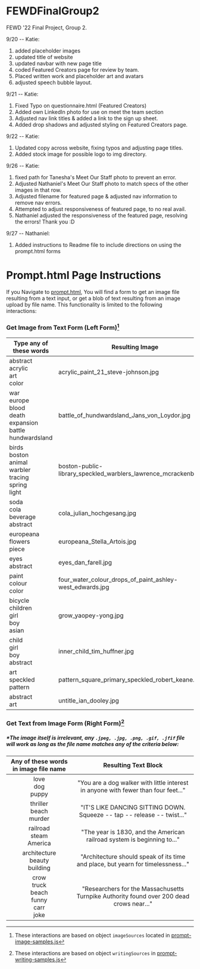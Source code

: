 # FEWDFinalGroup2

FEWD '22 Final Project, Group 2.

9/20 -- Katie:

1. added placeholder images
2. updated title of website
3. updated navbar with new page title
4. coded Featured Creators page for review by team.
5. Placed written work and placeholder art and avatars
6. adjusted speech bubble layout.

9/21 -- Katie:

1. Fixed Typo on questionnaire.html (Featured Creators)
2. Added own LinkedIn photo for use on meet the team section
3. Adjusted nav link titles & added a link to the sign up sheet.
4. Added drop shadows and adjusted styling on Featured Creators page.

9/22 -- Katie:

1. Updated copy across website, fixing typos and adjusting page titles.
2. Added stock image for possible logo to img directory.

9/26 -- Katie:

1. fixed path for Tanesha's Meet Our Staff photo to prevent an error.
2. Adjusted Nathaniel's Meet Our Staff photo to match specs of the other images in that row.
3. Adjusted filename for featured page & adjusted nav information to remove nav errors.
4. Attempted to adjust responsiveness of featured page, to no real avail.
5. Nathaniel adjusted the responsiveness of the featured page, resolving the errors! Thank you :D

9/27 -- Nathaniel:

1. Added instructions to Readme file to include directions on using the prompt.html forms


# Prompt.html Page Instructions

If you Navigate to [prompt.html](prompt.html), You will find a form to get an image file resulting from a text input,
or get a blob of text resulting from an image upload by file name. This functionality is limited to the following
interactions:

### Get Image from Text Form (Left Form)[^1]

| Type any of these words                                                             | Resulting Image                                                   |
| ----------------------------------------------------------------------------------- | ----------------------------------------------------------------- |
| abstract<br />acrylic<br />art<br />color                                           | acrylic_paint_21_steve-johnson.jpg                                |
| war<br />europe<br />blood<br />death<br />expansion<br />battle<br />hundwardsland | battle_of_hundwardsland_Jans_von_Loydor.jpg                       |
| birds<br />boston<br />animal<br />warbler<br />tracing<br />spring<br />light      | boston-public-library_speckled_warblers_lawrence_mcrackenbire.jpg |
| soda<br />cola<br />beverage<br />abstract                                          | cola_julian_hochgesang.jpg                                        |
| europeana<br />flowers<br />piece                                                   | europeana_Stella_Artois.jpg                                       |
| eyes<br />abstract                                                                  | eyes_dan_farell.jpg                                               |
| paint<br />colour<br />color                                                        | four_water_colour_drops_of_paint_ashley-west_edwards.jpg          |
| bicycle<br />children<br />girl<br />boy<br />asian                                 | grow_yaopey-yong.jpg                                              |
| child<br />girl<br />boy<br />abstract                                              | inner_child_tim_huffner.jpg                                       |
| art<br />speckled<br />pattern                                                      | pattern_square_primary_speckled_robert_keane.jpg                  |
| abstract<br/>art                                                                    | untitle_ian_dooley.jpg                                            |

### Get Text from Image Form (Right Form)[^2]

##### \*The image itself is irrelevant, any `.jpeg, .jpg, .png, .gif, .jfif` file will work as long as the file name matches any of the criteria below:

| Any of these words in image file name | Resulting Text Block |
|:-----:|:-----:|
|love<br/>dog<br/>puppy| "You are a dog walker with little interest in anyone with fewer than four feet..." |
|thriller<br/>beach<br/>murder|"IT'S LIKE DANCING SITTING DOWN. Squeeze -- tap -- release -- twist..."|
|railroad<br/>steam<br/>America|"The year is 1830, and the American railroad system is beginning to..."|
|architecture<br/>beauty<br/>building|"Architecture should speak of its time and place, but yearn for timelessness..."|
|crow<br/>truck<br/>beach<br/>funny<br/>carr<br/>joke|"Researchers for the Massachusetts Turnpike Authority found over 200 dead crows near..."|

[^1]: These interactions are based on object `imageSources` located in [prompt-image-samples.js](https://github.com/KatieAlleena/FEWDFinalGroup2/blob/main/js/prompt-image-samples.js)
[^2]: These interactions are based on object `writingSources` in [prompt-writing-samples.js](https://github.com/KatieAlleena/FEWDFinalGroup2/blob/main/js/prompt-writing-samples.js)
